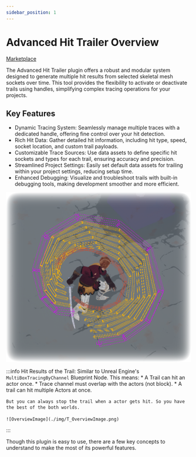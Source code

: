 ```yaml
---
sidebar_position: 1
---
```


# Advanced Hit Trailer Overview

[Marketplace](https://www.unrealengine.com/marketplace/en-US/product/ability-queue-system)

The Advanced Hit Trailer plugin offers a robust and modular system designed to generate multiple hit results from selected skeletal mesh sockets over time. This tool provides the flexibility to activate or deactivate trails using handles, simplifying complex tracing operations for your projects.


## Key Features

 * Dynamic Tracing System: Seamlessly manage multiple traces with a dedicated handle, offering fine control over your hit detection.
 * Rich Hit Data: Gather detailed hit information, including hit type, speed, socket location, and custom trail payloads.
 * Customizable Trace Sources: Use data assets to define specific hit sockets and types for each trail, ensuring accuracy and precision.
 * Streamlined Project Settings: Easily set default data assets for trailing within your project settings, reducing setup time.
 * Enhanced Debugging: Visualize and troubleshoot trails with built-in debugging tools, making development smoother and more efficient.


![Advanced Hit Trailer Example](./img/T_AdvancedHitTrailerExample.png)

:::info
    Hit Results of the Trail: Similar to Unreal Engine's `MultiBoxTracingByChannel` Blueprint Node.
    This means:
    * A Trail can hit an actor once.
    * Trace channel must overlap with the actors (not block).
    * A trail can hit multiple Actors at once.

    But you can always stop the trail when a actor gets hit. So you have the best of the both worlds.

    ![OverviewImage](./img/T_OverviewImage.png)
:::

Though this plugin is easy to use, there are a few key concepts to understand to make the most of its powerful features.